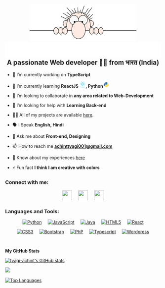 <div align="center">
<img src="me.png">
<img src="readme.svg">
</div>
<h2 align="center" style="margin-top: 0;">A passionate Web developer 👨‍💻 from भारत (India)</h2>

- 🔭 I’m currently working on **TypeScript**
  
- 🌱 I’m currently learning **ReactJS <img src="https://raw.githubusercontent.com/devicons/devicon/master/icons/react/react-original-wordmark.svg" alt="react" width="20" height="20">, Python<img src="https://raw.githubusercontent.com/devicons/devicon/master/icons/python/python-original.svg" alt="python" width="20" height="20">**
  
- 👯 I’m looking to collaborate in **any area related to Web-Development**

- 🤝 I’m looking for help with **Learning Back-end** 

- 👨‍💻 All of my projects are available <a href="https://tyagi-achint.github.io" target="_blank" >here</a>.

- 🗣️ I Speak **English, Hindi**

- 💬 Ask me about **Front-end, Designing** 

- 📫 How to reach me **achinttyagi001@gmail.com** 

- 📄 Know about my experiences <a href="https://tyagi-achint.github.io" target="_blank" >here</a>

- ⚡ Fun fact **I think I am creative with colors**

<h3 align="left">Connect with me:</h3>
<p align="center"> <a href="https://www.github.com/tyagi-achint" target="_blank" rel="noreferrer"><img src="https://raw.githubusercontent.com/danielcranney/readme-generator/main/public/icons/socials/github.svg" width="32" height="32" /></a>&nbsp;&nbsp;&nbsp;&nbsp; <a href="https://www.linkedin.com/in/achint-tyagi" target="_blank" rel="noreferrer"><img src="https://raw.githubusercontent.com/danielcranney/readme-generator/main/public/icons/socials/linkedin.svg" width="32" height="32" /></a>&nbsp;&nbsp;&nbsp;&nbsp; <a href="https://www.twitter.com/achinttyagi2001" target="_blank" rel="noreferrer"><img src="https://raw.githubusercontent.com/danielcranney/readme-generator/main/public/icons/socials/twitter.svg" width="32" height="32" /></a></p>


<h3 align="left">Languages and Tools:</h3>
<p align="center">
<a href="https://www.python.org/" target="_blank" rel="noreferrer"><img src="https://raw.githubusercontent.com/danielcranney/readme-generator/main/public/icons/skills/python-colored.svg" width="36" height="36" alt="Python" /></a>&nbsp;&nbsp;&nbsp;&nbsp;
<a href="https://developer.mozilla.org/en-US/docs/Web/JavaScript" target="_blank" rel="noreferrer"><img src="https://raw.githubusercontent.com/danielcranney/readme-generator/main/public/icons/skills/javascript-colored.svg" width="36" height="36" alt="JavaScript" /></a>&nbsp;&nbsp;&nbsp;&nbsp;
<a href="https://www.oracle.com/java/" target="_blank" rel="noreferrer"><img src="https://raw.githubusercontent.com/danielcranney/readme-generator/main/public/icons/skills/java-colored.svg" width="36" height="36" alt="Java" /></a>&nbsp;&nbsp;&nbsp;&nbsp;
<a href="https://developer.mozilla.org/en-US/docs/Glossary/HTML5" target="_blank" rel="noreferrer"><img src="https://raw.githubusercontent.com/danielcranney/readme-generator/main/public/icons/skills/html5-colored.svg" width="36" height="36" alt="HTML5" /></a>&nbsp;&nbsp;&nbsp;&nbsp;
<a href="https://reactjs.org/" target="_blank" rel="noreferrer"><img src="https://raw.githubusercontent.com/danielcranney/readme-generator/main/public/icons/skills/react-colored.svg" width="36" height="36" alt="React" /></a></p>

<p align="center">
<a href="https://www.w3.org/TR/CSS/#css" target="_blank" rel="noreferrer"><img src="https://raw.githubusercontent.com/danielcranney/readme-generator/main/public/icons/skills/css3-colored.svg" width="36" height="36" alt="CSS3" /></a>&nbsp;&nbsp;&nbsp;&nbsp;
<a href="https://getbootstrap.com/" target="_blank" rel="noreferrer"><img src="https://raw.githubusercontent.com/danielcranney/readme-generator/main/public/icons/skills/bootstrap-colored.svg" width="36" height="36" alt="Bootstrap" /></a>&nbsp;&nbsp;&nbsp;&nbsp;
<a href="https://www.typescriptlang.org/" target="_blank" rel="noreferrer"><img src="https://raw.githubusercontent.com/danielcranney/readme-generator/main/public/icons/skills/php-colored.svg" width="36" height="36" alt="PhP" /></a>&nbsp;&nbsp;&nbsp;&nbsp;
<a href="https://www.php.net/" target="_blank" rel="noreferrer"><img src="https://raw.githubusercontent.com/danielcranney/readme-generator/main/public/icons/skills/typescript-colored.svg" width="36" height="36" alt="Typescript" /></a>&nbsp;&nbsp;&nbsp;&nbsp;
  <a href="https://www.wordpress.org" target="_blank" rel="noreferrer"><img src="https://img.icons8.com/ios/50/wordpress--v1.png" width="36" height="36" alt="Wordpress" /></a>
</p>

<br /> 

<b>My GitHub Stats</b>

<a href="http://www.github.com/tyagi-achint"><img src="https://github-readme-stats.vercel.app/api?username=tyagi-achint&show_icons=true&hide=prs,contribs&title_color=3382ed&text_color=ffffff&icon_color=a855f7&bg_color=1c1917&hide_border=true&show_icons=true" alt="tyagi-achint's GitHub stats" /></a>

<a href="http://www.github.com/tyagi-achint"><img src="https://github-readme-streak-stats.herokuapp.com/?user=tyagi-achint&stroke=ffffff&background=1c1917&ring=3382ed&fire=3382ed&currStreakNum=ffffff&currStreakLabel=3382ed&sideNums=ffffff&sideLabels=ffffff&dates=ffffff&hide_border=true" /></a>

<a href="https://github.com/tyagi-achint" align="left"><img src="https://github-readme-stats.vercel.app/api/top-langs/?username=tyagi-achint&langs_count=10&title_color=3382ed&text_color=ffffff&icon_color=a855f7&bg_color=1c1917&hide_border=true&locale=en&custom_title=Top%20%Languages" alt="Top Languages" /></a>
  
